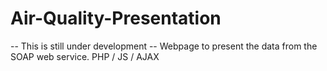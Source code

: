 # Air-Quality-Presentation
-- This is still under development -- Webpage to present the data from the SOAP web service. PHP / JS / AJAX
